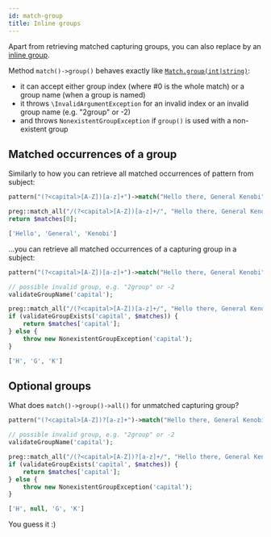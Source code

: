 ```yaml
---
id: match-group
title: Inline groups
---
```


Apart from retrieving matched capturing groups, you can also replace by an [inline group](replace-by-group.md).

Method `match()->group()` behaves exactly like [`Match.group(int|string)`](match-details.md):
  - it can accept either group index (where #0 is the whole match) or a group name (when a group is named)
  - it throws `\InvalidArgumentException` for an invalid index or an invalid group name (e.g. "2group" or -2) 
  - and throws `NonexistentGroupException` if `group()` is used with a non-existent group

## Matched occurrences of a group

Similarly to how you can retrieve all matched occurrences of pattern from subject:

<!--DOCUSAURUS_CODE_TABS-->
<!--T-Regx-->
```php
pattern("(?<capital>[A-Z])[a-z]+")->match("Hello there, General Kenobi")->all();
```
<!--PHP-->
```php
preg::match_all("/(?<capital>[A-Z])[a-z]+/", "Hello there, General Kenobi", $matches);
return $matches[0];
```
<!--END_DOCUSAURUS_CODE_TABS-->
<!--Result-Value-->

```php
['Hello', 'General', 'Kenobi']
```

...you can retrieve all matched occurrences of a capturing group in a subject:

<!--DOCUSAURUS_CODE_TABS-->
<!--T-Regx-->
```php
pattern("(?<capital>[A-Z])[a-z]+")->match("Hello there, General Kenobi")->group('capital')->all();
```
<!--PHP-->
```php
// possible invalid group, e.g. "2group" or -2
validateGroupName('capital');

preg::match_all("/(?<capital>[A-Z])[a-z]+/", "Hello there, General Kenobi", $matches);
if (validateGroupExists('capital', $matches)) {
    return $matches['capital'];
} else {
    throw new NonexistentGroupException('capital');
}
```
<!--END_DOCUSAURUS_CODE_TABS-->
<!--Result-Value-->

```php
['H', 'G', 'K']
```

## Optional groups

What does `match()->group()->all()` for unmatched capturing group?

<!--DOCUSAURUS_CODE_TABS-->
<!--T-Regx-->
```php
pattern("(?<capital>[A-Z])?[a-z]+")->match("Hello there, General Kenobi")->group('capital')->all();
```
<!--PHP-->
```php
// possible invalid group, e.g. "2group" or -2
validateGroupName('capital');

preg::match_all("/(?<capital>[A-Z])?[a-z]+/", "Hello there, General Kenobi", $matches);
if (validateGroupExists('capital', $matches)) {
    return $matches['capital'];
} else {
    throw new NonexistentGroupException('capital');
}
```
<!--END_DOCUSAURUS_CODE_TABS-->
<!--Result-Value-->

```php
['H', null, 'G', 'K']
```

You guess it :)
